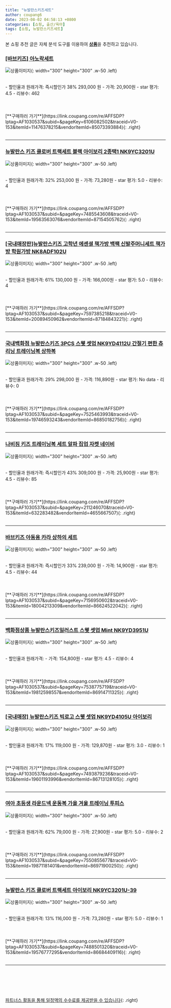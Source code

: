 ```yaml
---
title: "뉴발란스키즈세트"
author: coupang6
date: 2023-08-02 04:58:13 +0800
categories: [쇼핑, 출산/육아]
tags: [쇼핑, 뉴발란스키즈세트]
---
```


본 쇼핑 추천 글은 자체 분석 도구를 이용하여 [**상품**](https://link.coupang.com/a/bao1ui)을 추천하고 있습니다.

### [[바브키즈] 아노락세트](https://link.coupang.com/re/AFFSDP?lptag=AF1030537&subid=&pageKey=6106082502&traceid=V0-153&itemId=11476378215&vendorItemId=85073393884)

![상품이미지](https://thumbnail6.coupangcdn.com/thumbnails/remote/230x230ex/image/vendor_inventory/a161/307563b429580006d99fbce690da09d73be0905986e974cbe0515f946eed.jpg){: width="300" height="300" .w-50 .left}


<br>
- 할인율과 원래가격: 즉시할인가 38%  293,000   원
- 가격: 20,900원
- star 평가: 4.5
- 리뷰수: 462
<br>
<br>
<br>
<br>
[**구매하러 가기**](https://link.coupang.com/re/AFFSDP?lptag=AF1030537&subid=&pageKey=6106082502&traceid=V0-153&itemId=11476378215&vendorItemId=85073393884){: .right}
<br>
<br>

---

### [뉴발란스 키즈 클로버 트랙세트 블랙 아이보리 2종택1 NK9YC3201U](https://link.coupang.com/re/AFFSDP?lptag=AF1030537&subid=&pageKey=7485543608&traceid=V0-153&itemId=19563563076&vendorItemId=87154505762)

![상품이미지](https://thumbnail7.coupangcdn.com/thumbnails/remote/230x230ex/image/vendor_inventory/7709/92b4359018ad9b181f16677da31629aa4c2e0376da43615457000244fb5e.jpg){: width="300" height="300" .w-50 .left}


<br>
- 할인율과 원래가격: 32%  253,000   원
- 가격: 73,280원
- star 평가: 5.0
- 리뷰수: 4
<br>
<br>
<br>
<br>
[**구매하러 가기**](https://link.coupang.com/re/AFFSDP?lptag=AF1030537&subid=&pageKey=7485543608&traceid=V0-153&itemId=19563563076&vendorItemId=87154505762){: .right}
<br>
<br>

---

### [[국내매장판]뉴발란스키즈 고학년 에센셜 책가방 백팩 신발주머니세트 책가방 학원가방 NK8ADF102U](https://link.coupang.com/re/AFFSDP?lptag=AF1030537&subid=&pageKey=7597385218&traceid=V0-153&itemId=20089450962&vendorItemId=87184843221)

![상품이미지](https://thumbnail6.coupangcdn.com/thumbnails/remote/230x230ex/image/vendor_inventory/e3a5/253e4052a5980c8f5598b516daed70cb15bd48804b2842c8526965b9bf2c.jpg){: width="300" height="300" .w-50 .left}


<br>
- 할인율과 원래가격: 61%  130,000   원
- 가격: 166,000원
- star 평가: 5.0
- 리뷰수: 4
<br>
<br>
<br>
<br>
[**구매하러 가기**](https://link.coupang.com/re/AFFSDP?lptag=AF1030537&subid=&pageKey=7597385218&traceid=V0-153&itemId=20089450962&vendorItemId=87184843221){: .right}
<br>
<br>

---

### [국내백화점 뉴발란스키즈 3PCS 스웻 셋업 NK9YD4112U 간절기 편한 츄리닝 트레이닝복 상하복](https://link.coupang.com/re/AFFSDP?lptag=AF1030537&subid=&pageKey=7525463993&traceid=V0-153&itemId=19746593243&vendorItemId=86850182756)

![상품이미지](https://thumbnail6.coupangcdn.com/thumbnails/remote/230x230ex/image/vendor_inventory/259e/b3b9e0aa802f50d6f2bf7f30a9ba66bc7be5a2f38b68ead938e317340ea8.jpg){: width="300" height="300" .w-50 .left}


<br>
- 할인율과 원래가격: 29%  298,000   원
- 가격: 116,890원
- star 평가: No data
- 리뷰수: 0
<br>
<br>
<br>
<br>
[**구매하러 가기**](https://link.coupang.com/re/AFFSDP?lptag=AF1030537&subid=&pageKey=7525463993&traceid=V0-153&itemId=19746593243&vendorItemId=86850182756){: .right}
<br>
<br>

---

### [나비짐 키즈 트레이닝복 세트 알파 집업 자켓 네이비](https://link.coupang.com/re/AFFSDP?lptag=AF1030537&subid=&pageKey=211246070&traceid=V0-153&itemId=632283482&vendorItemId=4655667507)

![상품이미지](https://thumbnail10.coupangcdn.com/thumbnails/remote/230x230ex/image/vendor_inventory/06ad/ec7945b2f6794954ea27850bb32f6fbd7c8b2834c01e9adee5c450421217.jpg){: width="300" height="300" .w-50 .left}


<br>
- 할인율과 원래가격: 즉시할인가 43%  309,000   원
- 가격: 25,900원
- star 평가: 4.5
- 리뷰수: 85
<br>
<br>
<br>
<br>
[**구매하러 가기**](https://link.coupang.com/re/AFFSDP?lptag=AF1030537&subid=&pageKey=211246070&traceid=V0-153&itemId=632283482&vendorItemId=4655667507){: .right}
<br>
<br>

---

### [바브키즈 아동용 카라 상하의 세트](https://link.coupang.com/re/AFFSDP?lptag=AF1030537&subid=&pageKey=7156950602&traceid=V0-153&itemId=18004213309&vendorItemId=86624522042)

![상품이미지](https://thumbnail8.coupangcdn.com/thumbnails/remote/230x230ex/image/vendor_inventory/471b/b23e2dcc1ae724373fa10434c9437cdb6b4ac364620d671040f85925423f.jpg){: width="300" height="300" .w-50 .left}


<br>
- 할인율과 원래가격: 즉시할인가 33%  239,000   원
- 가격: 14,900원
- star 평가: 4.5
- 리뷰수: 44
<br>
<br>
<br>
<br>
[**구매하러 가기**](https://link.coupang.com/re/AFFSDP?lptag=AF1030537&subid=&pageKey=7156950602&traceid=V0-153&itemId=18004213309&vendorItemId=86624522042){: .right}
<br>
<br>

---

### [백화점상품 뉴발란스키즈일러스트 스웻 셋업 Mint NK9YD3951U](https://link.coupang.com/re/AFFSDP?lptag=AF1030537&subid=&pageKey=7538775719&traceid=V0-153&itemId=19812598557&vendorItemId=86914711325)

![상품이미지](https://thumbnail8.coupangcdn.com/thumbnails/remote/230x230ex/image/vendor_inventory/2b5f/329e91733d475e230f45b735f3429aef533cc6afcaf62bb218386a38a224.jpg){: width="300" height="300" .w-50 .left}


<br>
- 할인율과 원래가격: 
- 가격: 154,800원
- star 평가: 4.5
- 리뷰수: 4
<br>
<br>
<br>
<br>
[**구매하러 가기**](https://link.coupang.com/re/AFFSDP?lptag=AF1030537&subid=&pageKey=7538775719&traceid=V0-153&itemId=19812598557&vendorItemId=86914711325){: .right}
<br>
<br>

---

### [[국내매장] 뉴발란스키즈 빅로고 스웻 셋업 NK9YD4105U 아이보리](https://link.coupang.com/re/AFFSDP?lptag=AF1030537&subid=&pageKey=7493879236&traceid=V0-153&itemId=19601193996&vendorItemId=86713128105)

![상품이미지](https://thumbnail10.coupangcdn.com/thumbnails/remote/230x230ex/image/vendor_inventory/78c3/d9b26d7aa3ad3b79fdfaa51870cec49a24bd1358ba72eea2388818a754a1.JPG){: width="300" height="300" .w-50 .left}


<br>
- 할인율과 원래가격: 17%  119,000   원
- 가격: 129,870원
- star 평가: 3.0
- 리뷰수: 1
<br>
<br>
<br>
<br>
[**구매하러 가기**](https://link.coupang.com/re/AFFSDP?lptag=AF1030537&subid=&pageKey=7493879236&traceid=V0-153&itemId=19601193996&vendorItemId=86713128105){: .right}
<br>
<br>

---

### [여아 초등생 라운드넥 운동복 가을 겨울 트레이닝 투피스](https://link.coupang.com/re/AFFSDP?lptag=AF1030537&subid=&pageKey=7550855677&traceid=V0-153&itemId=19871181401&vendorItemId=86971900250)

![상품이미지](https://thumbnail7.coupangcdn.com/thumbnails/remote/230x230ex/image/vendor_inventory/0dff/cf6746e380124b1bda1c2529387895b447d943f8e0bd4bb25d931991a0f4.jpg){: width="300" height="300" .w-50 .left}


<br>
- 할인율과 원래가격: 62%  79,000   원
- 가격: 27,900원
- star 평가: 5.0
- 리뷰수: 2
<br>
<br>
<br>
<br>
[**구매하러 가기**](https://link.coupang.com/re/AFFSDP?lptag=AF1030537&subid=&pageKey=7550855677&traceid=V0-153&itemId=19871181401&vendorItemId=86971900250){: .right}
<br>
<br>

---

### [뉴발란스 키즈 클로버 트랙세트 아이보리 NK9YC3201U-39](https://link.coupang.com/re/AFFSDP?lptag=AF1030537&subid=&pageKey=7488501320&traceid=V0-153&itemId=19576777295&vendorItemId=86684409116)

![상품이미지](https://thumbnail8.coupangcdn.com/thumbnails/remote/230x230ex/image/vendor_inventory/9202/981a5775006153e5ed7dbe8c10cfccc853c5aee4ab6a01bd2ea49f95f468.jpg){: width="300" height="300" .w-50 .left}


<br>
- 할인율과 원래가격: 13%  116,000   원
- 가격: 73,280원
- star 평가: 5.0
- 리뷰수: 1
<br>
<br>
<br>
<br>
[**구매하러 가기**](https://link.coupang.com/re/AFFSDP?lptag=AF1030537&subid=&pageKey=7488501320&traceid=V0-153&itemId=19576777295&vendorItemId=86684409116){: .right}
<br>
<br>

---
<br><br><br><br><br> [파트너스 활동을 통해 일정액의 수수료를 제공받을 수 있습니다](https://link.coupang.com/a/bao1ui){: .right}